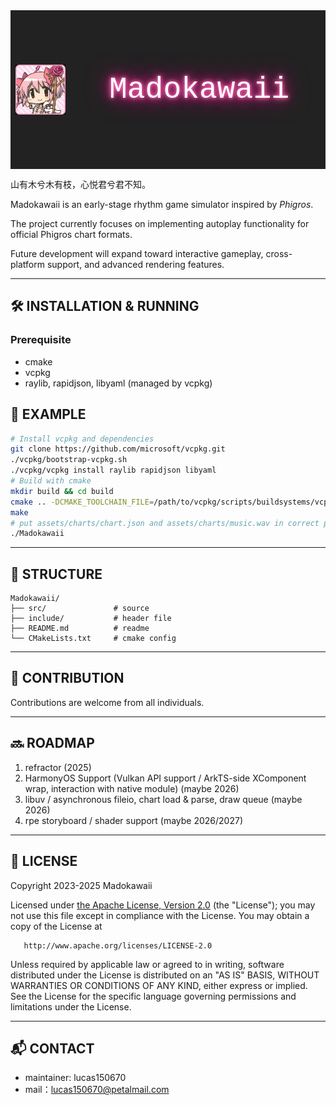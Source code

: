 <div style="display: flex;
      align-items: center;
      justify-content: center;
      background-color: #222;
      padding: 50px;">
<img src="img.jpg" style="width: 80px; height: auto; margin-right: 20px;" alt="madoka">
    <div style="
      font-size: 48px;
      font-family: 'Courier New', monospace;
      color: #fff;
      text-align: center;
      background-color: #222;
      padding: 50px;
      text-shadow:
        0 0 5px #ff69b4,
        0 0 10px #ff69b4,
        0 0 20px #ff1493,
        0 0 40px #ff1493;
    ">Madokawaii</div>
</div>

山有木兮木有枝，心悦君兮君不知。

Madokawaii is an early-stage rhythm game simulator inspired by *Phigros*. 

The project currently focuses on implementing autoplay functionality for official Phigros chart formats.

Future development will expand toward interactive gameplay, cross-platform support, and advanced rendering features.

---

## 🛠 INSTALLATION & RUNNING

### Prerequisite
- cmake
- vcpkg
- raylib, rapidjson, libyaml (managed by vcpkg)


## 📌 EXAMPLE
```bash
# Install vcpkg and dependencies
git clone https://github.com/microsoft/vcpkg.git
./vcpkg/bootstrap-vcpkg.sh
./vcpkg/vcpkg install raylib rapidjson libyaml
# Build with cmake
mkdir build && cd build
cmake .. -DCMAKE_TOOLCHAIN_FILE=/path/to/vcpkg/scripts/buildsystems/vcpkg.cmake
make
# put assets/charts/chart.json and assets/charts/music.wav in correct position.
./Madokawaii
```
---

## 📂 STRUCTURE
```
Madokawaii/
├── src/               # source
├── include/           # header file
├── README.md          # readme
└── CMakeLists.txt     # cmake config
```

---

## 🤝 CONTRIBUTION
Contributions are welcome from all individuals.

---

## 🔜 ROADMAP
1. refractor (2025)
2. HarmonyOS Support (Vulkan API support / ArkTS-side XComponent wrap, interaction with native module) (maybe 2026)
3. libuv / asynchronous fileio, chart load & parse, draw queue (maybe 2026)
4. rpe storyboard / shader support (maybe 2026/2027)

---

## 📄 LICENSE
Copyright 2023-2025 Madokawaii

Licensed under [the Apache License, Version 2.0](LICENSE) (the "License");
you may not use this file except in compliance with the License.
You may obtain a copy of the License at

       http://www.apache.org/licenses/LICENSE-2.0

Unless required by applicable law or agreed to in writing, software
distributed under the License is distributed on an "AS IS" BASIS,
WITHOUT WARRANTIES OR CONDITIONS OF ANY KIND, either express or implied.
See the License for the specific language governing permissions and
limitations under the License.

---

## 📬 CONTACT
- maintainer: lucas150670
- mail：lucas150670@petalmail.com